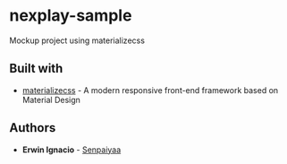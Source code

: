 # nexplay-sample

Mockup project using materializecss

## Built with

* [materializecss](https://materializecss.com/) - A modern responsive front-end framework based on Material Design

## Authors

* **Erwin Ignacio** - [Senpaiyaa](https://github.com/Senpaiyaa)


